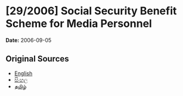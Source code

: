 # [29/2006] Social Security Benefit Scheme for Media Personnel

**Date:** 2006-09-05

## Original Sources

- [English](https://documents.gov.lk/view/acts/2006/9/29-2006_E.pdf)
- [සිංහල](https://documents.gov.lk/view/acts/2006/9/29-2006_S.pdf)
- [தமிழ்](https://documents.gov.lk/view/acts/2006/9/29-2006_T.pdf)

